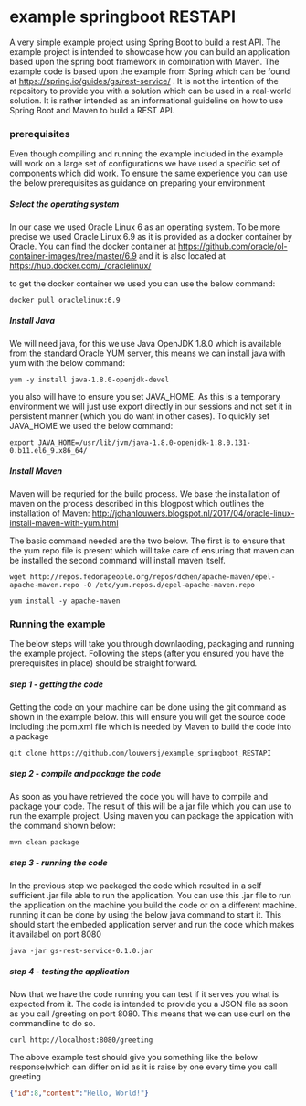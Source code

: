 # example springboot RESTAPI
A very simple example project using Spring Boot to build a rest API. The example project is intended to showcase how you can build an application based upon the spring boot framework in combination with Maven. The example code is based upon the example from Spring which can be found at https://spring.io/guides/gs/rest-service/ . It is not the intention of the repository to provide you with a solution which can be used in a real-world solution. It is rather intended as an informational guideline on how to use Spring Boot and Maven to build a REST API. 

### prerequisites
Even though compiling and running the example included in the example will work on a large set of configurations we have used a specific set of components which did work. To ensure the same experience you can use the below prerequisites as guidance on preparing your environment

##### Select the operating system
In our case we used Oracle Linux 6 as an operating system. To be more precise we used Oracle Linux 6.9 as it is provided as a docker container by Oracle. You can find the docker container at https://github.com/oracle/ol-container-images/tree/master/6.9 and it is also located at https://hub.docker.com/_/oraclelinux/ 

to get the docker container we used you can use the below command:
```shell
docker pull oraclelinux:6.9
```

##### Install Java
We will need java, for this we use Java OpenJDK 1.8.0 which is available from the standard Oracle YUM server, this means we can install java with yum with the below command:
```shell
yum -y install java-1.8.0-openjdk-devel
```

you also will have to ensure you set JAVA_HOME. As this is a temporary environment we will just use export directly in our sessions and not set it in persistent manner (which you do want in other cases). To quickly set JAVA_HOME we used the below command:
```shell
export JAVA_HOME=/usr/lib/jvm/java-1.8.0-openjdk-1.8.0.131-0.b11.el6_9.x86_64/
```

##### Install Maven
Maven will be requried for the build process. We base the installation of maven on the process described in this blogpost which outlines the installation of Maven: http://johanlouwers.blogspot.nl/2017/04/oracle-linux-install-maven-with-yum.html 

The basic command needed are the two below. The first is to ensure that the yum repo file is present which will take care of ensuring that maven can be installed the second command will install maven itself. 

```shell
wget http://repos.fedorapeople.org/repos/dchen/apache-maven/epel-apache-maven.repo -O /etc/yum.repos.d/epel-apache-maven.repo

yum install -y apache-maven
```

### Running the example
The below steps will take you through downlaoding, packaging and running the example project. Following the steps (after you ensured you have the prerequisites in place) should be straight forward. 

##### step 1 - getting the code
Getting the code on your machine can be done using the git command as shown in the example below. this will ensure you will get the source code including the pom.xml file which is needed by Maven to build the code into a package
```shell
git clone https://github.com/louwersj/example_springboot_RESTAPI
```

##### step 2 - compile and package the code
As soon as you have retrieved the code you will have to compile and package your code. The result of this will be a jar file which you can use to run the example project. Using maven you can package the appication with the command shown below:
```shell
mvn clean package
```

##### step 3 - running the code
In the previous step we packaged the code which resulted in a self sufficient .jar file able to run the application. You can use this .jar file to run the application on the machine you build the code or on a different machine. running it can be done by using the below java command to start it. This should start the embeded application server and run the code which makes it availabel on port 8080
```shell
java -jar gs-rest-service-0.1.0.jar
```

##### step 4 - testing the application
Now that we have the code running you can test if it serves you what is expected from it. The code is intended to provide you a JSON file as soon as you call /greeting on port 8080. This means that we can use curl on the commandline to do so. 

```shell
curl http://localhost:8080/greeting
```
The above example test should give you something like the below response(which can differ on id as it is raise by one every time you call  greeting 
```json
{"id":8,"content":"Hello, World!"}
```
